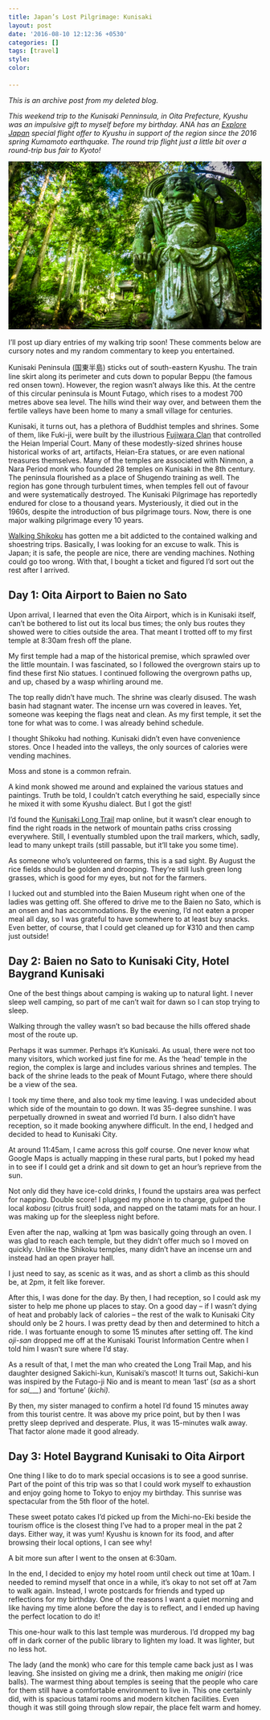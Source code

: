 ```yaml
---
title: Japan’s Lost Pilgrimage: Kunisaki
layout: post
date: '2016-08-10 12:12:36 +0530'
categories: []
tags: [travel]
style: 
color: 
    
---
```


*This is an archive post from my deleted blog.*

_This weekend trip to the Kunisaki Penninsula, in Oita Prefecture, Kyushu was an impulsive gift to myself before my birthday. ANA has an [Explore Japan](http://www.ana.co.jp/wws/us/e/wws_common/promotions/share/experience_jp/) special flight offer to Kyushu in support of the region since the 2016 spring Kumamoto earthquake. The round trip flight just a little bit over a round-trip bus fair to Kyoto!_

![Kunisaki Futago-ji Niomon stone statues covered in moss in a green forest by Athena Lam](https://raw.githubusercontent.com/shenchingtou/shenchingtou.github.io/master/assets/images/blog/athena-lam-kunisaki-1110296.jpg)

I’ll post up diary entries of my walking trip soon! These comments below are cursory notes and my random commentary to keep you entertained.

Kunisaki Peninsula (国東半島) sticks out of south-eastern Kyushu. The train line skirt along its perimeter and cuts down to popular Beppu (the famous red onsen town). However, the region wasn’t always like this. At the centre of this circular peninsula is Mount Futago, which rises to a modest 700 metres above sea level. The hills wind their way over, and between them the fertile valleys have been home to many a small village for centuries.

Kunisaki, it turns out, has a plethora of Buddhist temples and shrines. Some of them, like Fuki-ji, were built by the illustrious [Fujiwara Clan](https://en.wikipedia.org/wiki/Fujiwara_clan) that controlled the Heian Imperial Court. Many of these modestly-sized shrines house historical works of art, artifacts, Heian-Era statues, or are even national treasures themselves. Many of the temples are associated with Ninmon, a Nara Period monk who founded 28 temples on Kunisaki in the 8th century. The peninsula flourished as a place of Shugendo training as well. The region has gone through turbulent times, when temples fell out of favour and were systematically destroyed. The Kunisaki Pilgrimage has reportedly endured for close to a thousand years. Mysteriously, it died out in the 1960s, despite the introduction of bus pilgrimage tours. Now, there is one major walking pilgrimage every 10 years.

[Walking Shikoku](http://thecupandtheroad.com/2016/07/16/shikoku-pilgrimage-a-henros-photo-essay/) has gotten me a bit addicted to the contained walking and shoestring trips. Basically, I was looking for an excuse to walk. This is Japan; it is safe, the people are nice, there are vending machines. Nothing could go too wrong. With that, I bought a ticket and figured I’d sort out the rest after I arrived.

## Day 1: Oita Airport to Baien no Sato

Upon arrival, I learned that even the Oita Airport, which is in Kunisaki itself, can’t be bothered to list out its local bus times; the only bus routes they showed were to cities outside the area. That meant I trotted off to my first temple at 8:30am fresh off the plane.

My first temple had a map of the historical premise, which sprawled over the little mountain. I was fascinated, so I followed the overgrown stairs up to find these first Nio statues. I continued following the overgrown paths up, and up, chased by a wasp whirling around me.

The top really didn’t have much. The shrine was clearly disused. The wash basin had stagnant water. The incense urn was covered in leaves. Yet, someone was keeping the flags neat and clean. As my first temple, it set the tone for what was to come. I was already behind schedule.

I thought Shikoku had nothing. Kunisaki didn’t even have convenience stores. Once I headed into the valleys, the only sources of calories were vending machines.

Moss and stone is a common refrain.

A kind monk showed me around and explained the various statues and paintings. Truth be told, I couldn’t catch everything he said, especially since he mixed it with some Kyushu dialect. But I got the gist!

I’d found the [Kunisaki Long Trail](http://www.kunisakihantou-trail.com/course/index.html) map online, but it wasn’t clear enough to find the right roads in the network of mountain paths criss crossing everywhere. Still, I eventually stumbled upon the trail markers, which, sadly, lead to many unkept trails (still passable, but it’ll take you some time).

As someone who’s volunteered on farms, this is a sad sight. By August the rice fields should be golden and drooping. They’re still lush green long grasses, which is good for my eyes, but not for the farmers.

I lucked out and stumbled into the Baien Museum right when one of the ladies was getting off. She offered to drive me to the Baien no Sato, which is an onsen and has accommodations. By the evening, I’d not eaten a proper meal all day, so I was grateful to have somewhere to at least buy snacks. Even better, of course, that I could get cleaned up for ¥310 and then camp just outside!

## Day 2: Baien no Sato to Kunisaki City, Hotel Baygrand Kunisaki

One of the best things about camping is waking up to natural light. I never sleep well camping, so part of me can’t wait for dawn so I can stop trying to sleep.

Walking through the valley wasn’t so bad because the hills offered shade most of the route up.

Perhaps it was summer. Perhaps it’s Kunisaki. As usual, there were not too many visitors, which worked just fine for me. As the ‘head’ temple in the region, the complex is large and includes various shrines and temples. The back of the shrine leads to the peak of Mount Futago, where there should be a view of the sea.

I took my time there, and also took my time leaving. I was undecided about which side of the mountain to go down. It was 35-degree sunshine. I was perpetually drowned in sweat and worried I’d burn. I also didn’t have reception, so it made booking anywhere difficult. In the end, I hedged and decided to head to Kunisaki City.

At around 11:45am, I came across this golf course. One never know what Google Maps is actually mapping in these rural parts, but I poked my head in to see if I could get a drink and sit down to get an hour’s reprieve from the sun.

Not only did they have ice-cold drinks, I found the upstairs area was perfect for napping. Double score! I plugged my phone in to charge, gulped the local _kabosu_ (citrus fruit) soda, and napped on the tatami mats for an hour. I was making up for the sleepless night before.

Even after the nap, walking at 1pm was basically going through an oven. I was glad to reach each temple, but they didn’t offer much so I moved on quickly. Unlike the Shikoku temples, many didn’t have an incense urn and instead had an open prayer hall.

I just need to say, as scenic as it was, and as short a climb as this should be, at 2pm, it felt like forever.

After this, I was done for the day. By then, I had reception, so I could ask my sister to help me phone up places to stay. On a good day – if I wasn’t dying of heat and probably lack of calories – the rest of the walk to Kunisaki City should only be 2 hours. I was pretty dead by then and determined to hitch a ride. I was fortuante enough to some 15 minutes after setting off. The kind _oji-san_ dropped me off at the Kunisaki Tourist Information Centre when I told him I wasn’t sure where I’d stay.

As a result of that, I met the man who created the Long Trail Map, and his daughter designed Sakichi-kun, Kunisaki’s mascot! It turns out, Sakichi-kun was inspired by the Futago-ji Nio and is meant to mean ‘last’ (_sa_ as a short for _sai\_\_\__) and ‘fortune’ (_kichi)._

By then, my sister managed to confirm a hotel I’d found 15 minutes away from this tourist centre. It was above my price point, but by then I was pretty sleep deprived and desperate. Plus, it was 15-minutes walk away. That factor alone made it good already.

## Day 3: Hotel Baygrand Kunisaki to Oita Airport

One thing I like to do to mark special occasions is to see a good sunrise. Part of the point of this trip was so that I could work myself to exhaustion and enjoy going home to Tokyo to enjoy my birthday. This sunrise was spectacular from the 5th floor of the hotel.

These sweet potato cakes I’d picked up from the Michi-no-Eki beside the tourism office is the closest thing I’ve had to a proper meal in the pat 2 days. Either way, it was yum! Kyushu is known for its food, and after browsing their local options, I can see why!

A bit more sun after I went to the onsen at 6:30am.

In the end, I decided to enjoy my hotel room until check out time at 10am. I needed to remind myself that once in a while, it’s okay to not set off at 7am to walk again. Instead, I wrote postcards for friends and typed up reflections for my birthday. One of the reasons I want a quiet morning and like having my time alone before the day is to reflect, and I ended up having the perfect location to do it!


This one-hour walk to this last temple was murderous. I’d dropped my bag off in dark corner of the public library to lighten my load. It was lighter, but no less hot.

The lady (and the monk) who care for this temple came back just as I was leaving. She insisted on giving me a drink, then making me _onigiri_ (rice balls). The warmest thing about temples is seeing that the people who care for them still have a comfortable environment to live in. This one certainly did, with is spacious tatami rooms and modern kitchen facilities. Even though it was still going through slow repair, the place felt warm and homey.